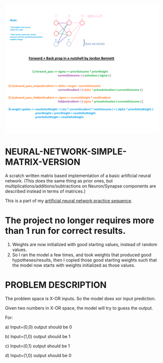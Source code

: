 ![Alt text](https://github.com/JordanMicahBennett/NEURAL-NETWORK-SIMPLE-MATRIX-VERSION/blob/master/notes.png "default page")

# NEURAL-NETWORK-SIMPLE-MATRIX-VERSION
A scratch written matrix based implementation of a basic artificial neural network. (This does the same thing as prior ones, but multiplications/additions/subtractions on Neuron/Synapse components are described instead in terms of matrices.)

This is a part of my [artificial neural network practice sequence](https://github.com/JordanMicahBennett/NEURAL_NETWORK_PRACTICE).

# The project no longer requires more than 1 run for correct results. 
1. Weights are now initialized with good starting values, instead of random values.
2. So I ran the model a few times, and took weights that produced good hypotheses/results, then I copied those good starting weights such that the model now starts with weights initialized as those values.


# PROBLEM DESCRIPTION
  The problem space is X-OR inputs. So the model does xor input prediction.
  
  Given two numbers in X-OR space, the model will try to guess the output.
  
  For:
  
  a) Input=(0,0) output should be 0
  
  b) Input=(1,0) output should be 1
  
  c) Input=(0,1) output should be 1
  
  d) Input=(1,0) output should be 0
  



